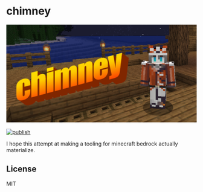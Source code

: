 # chimney

<p align="center">
  <img src="assets/chimney_543.png" alt="Chimney">
</p>

[![publish](https://github.com/GecEnterprises/chimney/actions/workflows/release.yml/badge.svg)](https://github.com/GecEnterprises/chimney/actions/workflows/release.yml)

I hope this attempt at making a tooling for minecraft bedrock actually materialize.

## License

MIT
